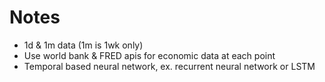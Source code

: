 # Notes

- 1d & 1m data (1m is 1wk only)
- Use world bank & FRED apis for economic data at each point
- Temporal based neural network, ex. recurrent neural network or LSTM